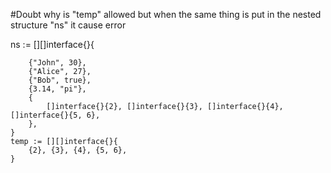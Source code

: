 
#Doubt why  is "temp" allowed but when the same thing is put in the nested structure "ns" it cause error

ns := [][]interface{}{

		{"John", 30},
		{"Alice", 27},
		{"Bob", true},
		{3.14, "pi"},
		{
			[]interface{}{2}, []interface{}{3}, []interface{}{4}, []interface{}{5, 6},
		},
	}
	temp := [][]interface{}{
		{2}, {3}, {4}, {5, 6},
	}
